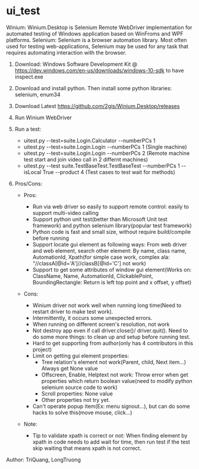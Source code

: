 # ui_test
Winium: Winium.Desktop is Selenium Remote WebDriver implementation for automated testing of Windows application based on WinFroms and WPF platforms.
Selenium: Selenium is a browser automation library. Most often used for testing web-applications, Selenium may be used for any task that requires automating interaction with the browser.

1. Download: Windows Software Development Kit @ https://dev.windows.com/en-us/downloads/windows-10-sdk to have inspect.exe 
2. Download and install python. Then install some python libraries: selenium, enum34
3. Download Latest https://github.com/2gis/Winium.Desktop/releases
4. Run Winium WebDriver
5. Run a test: 
    - uitest.py --test=suite.Login.Calculator --numberPCs 1
    - uitest.py --test=suite.Login.Login --numberPCs 1 (Single machine)
	- uitest.py --test=suite.Login.Login --numberPCs 2 (Remote machine test start and join video call in 2 differnt machines)
	- uitest.py --test suite.TestBaseTest.TestBaseTest --numberPCs 1 --isLocal True --product 4 (Test cases to test wait for methods)
	
5. Pros/Cons:
	- Pros:
		+ Run via web driver so easily to support remote control: easily to support multi-video calling
		+ Support python unit test(better than Microsoft Unit test framework) and python selenium library(popular test framework)
		+ Python code is fast and small size, without require build/compile before running
		+ Support locate gui element as following ways: From web driver and web element, search other element: By name, class name, AutomationId, Xpath(for simple case work, complex ala: "//classA[@id='A']//classB[@id='C'] not work)
		+ Support to get some attributes of window gui element(Works on: ClassName, Name, AutomationId, ClickablePoint, BoundingRectangle: Return is left top point and x offset, y offset)	
		
	- Cons:
		+ Winium driver not work well when running long time(Need to restart driver to make test work). 
		+ Intermittently, it occurs some unexpected errors.
		+ When running on different screen's resolution, not work
		+ Not destroy app even if call driver.close()/ driver.quit(). Need to do some more things: to clean up and setup before running test.
		+ Hard to get supporting from author(only has 4 contributors in this project) 
		+ Limit on getting gui element properties:
			- Tree relation's element not work(Parent, child, Next item...) Always get None value
			- Offscreen, Enable, Helptext not work: Throw error when get properties which return boolean value(need to modify python selenium source code to work)
			- Scroll properties: None value
			- Other properties not try yet.
		+ Can't operate popup item(Ex: menu signout...), but can do some hacks to solve this(move mouse, click...)
	- Note: 
		+ Tip to validate xpath is correct or not: When finding element by xpath in code needs to add wait for time, then run test if the test skip waiting that means xpath is not correct.
		
Author: TriQuang, LongTruong